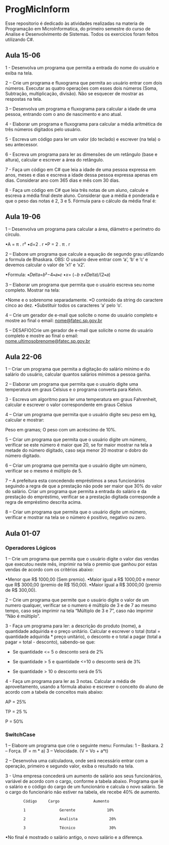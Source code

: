 # ProgMicInform

Esse repositorio é dedicado às atividades realizadas na materia de Programação em MicroInformatica, do primeiro semestre do curso de Analise e Desenvolvimento de Sistemas. Todos os exercicios foram feitos utilizando C#.

## Aula 15-06

1 - Desenvolva um programa que permita a entrada do nome do usuário e exiba na tela.

2 – Crie um programa e fluxograma que permita ao usuário entrar com dois números. Executar as quatro operações com esses dois números (Soma, Subtração, multiplicação, divisão). Não se esquecer de mostrar as respostas na tela.

3 – Desenvolva um programa e fluxograma para calcular a idade de uma pessoa, entrando com o ano de nascimento e ano atual.

4 - Elaborar um programa e fluxograma para calcular a média aritmética de três  números digitados pelo usuário.

5 - Escreva um código para ler um valor (do teclado) e escrever (na tela) o seu antecessor.

6 - Escreva um programa para ler as dimensões de um retângulo (base e altura), calcular e escrever a área do retângulo.

7 - Faça um código em C# que leia a idade de uma pessoa expressa em anos, meses e dias e escreva a idade dessa pessoa expressa apenas em dias. Considerar ano com 365 dias e mês com 30 dias.

8 - Faça um código em C# que leia três notas de um aluno, calcule e escreva a média final deste aluno. Considerar que a média é ponderada e que o peso das notas é 2, 3 e 5. Fórmula para o cálculo da média final é:

## Aula 19-06

1 – Desenvolva um programa para calcular a área, diâmetro e perímetro do círculo.

•A = π . r²
•d=2 . r
•P = 2 . π . r

2 – Elabore um programa que calcule a equação de segundo grau utilizando a formula de Bhaskara. OBS: O usuário deve entrar com ‘a’, ‘b’ e ‘c’ e devemos calcular o valor de ‘x1’ e ‘x2’.

•Formula:
•𝐷𝑒𝑙𝑡𝑎=𝑏²−4∗𝑎∗𝑐
•𝑥=  (−𝑏 ±√𝐷𝑒𝑙𝑡𝑎)/(2∗𝑎)

3 – Elaborar um programa que permita que o usuário escreva seu nome completo. Mostrar na tela:

•Nome e o sobrenome separadamente.
•O conteúdo da string do caractere cinco ao dez.
•Substituir todos os caracteres ‘a’ pelo ‘o’.

4 – Crie um gerador de e-mail que solicite o nome do usuário completo e mostre ao final o email: nome@fatec.sp.gov.br

5 – DESAFIO(Crie um gerador de e-mail que solicite o nome do usuário completo e mostre ao final o email:   nome.ultimosobrenome@fatec.sp.gov.br

## Aula 22-06

1 – Criar um programa que permita a digitação do salário mínimo e do salário do usuário, calcular quantos salários mínimos a pessoa ganha.

2 – Elaborar um programa que permita que o usuário digite uma temperatura em graus Celsius e o programa converta para Kelvin.

3 - Escreva um algoritmo para ler uma temperatura em graus Fahrenheit, calcular e escrever o valor correspondente em graus Celsius 

4 – Criar um programa que permita que o usuário digite seu peso em kg, calcular e mostrar:

Peso em gramas;
O peso com um acréscimo de 10%.

5 – Criar um programa que permita que o usuário digite um número, verificar se este número é maior que 20, se for maior mostrar na tela a metade do número digitado, caso seja menor 20 mostrar o dobro do número digitado.

6 – Criar um programa que permita que o usuário digite um número, verificar se o mesmo é múltiplo de 5.

7 – A prefeitura esta concedendo empréstimos a seus funcionários seguindo a regra de que a prestação não pode ser maior que 30% do valor do salário. Criar um programa que permita a entrada do salário e da prestação do empréstimo, verificar se a prestação digitada corresponde a regra de empréstimo descrita acima.

8 – Criar um programa que permita que o usuário digite um número, verificar e mostrar na tela se o número é positivo, negativo ou zero.

## Aula 01-07

### Operadores Lógicos

1 – Crie um programa que permita que o usuário digite o valor das vendas que executou neste mês, imprimir na tela o premio que ganhou por estas vendas de acordo com os critérios abaixo:

•Menor que R$ 1000,00 (Sem premio).
•Maior igual a R$ 1000,00 e menor que R$ 3000,00 (premio de R$ 150,00).
•Maior igual a R$ 3000,00 (premio de R$ 300,00).

2 – Crie um programa que permite que o usuário digite o valor de um numero qualquer, verificar se o numero é múltiplo de 3 e de 7 ao mesmo tempo, caso seja imprimir na tela “Múltiplo de 3 e 7”, caso não imprimir “Não é múltiplo”.

3 - Faça um programa para ler: a descrição do produto (nome), a quantidade adquirida e o preço unitário. Calcular e escrever o total (total = quantidade adquirida * preço unitário), o desconto e o total a pagar (total a pagar = total - desconto), sabendo-se que:

 - Se quantidade <= 5 o desconto será de 2%

 - Se quantidade > 5 e quantidade <=10 o desconto será de 3%

 - Se quantidade > 10 o desconto será de 5%



4 - Faça um programa para ler as 3 notas. Calcular a média de aproveitamento, usando a fórmula abaixo e escrever o conceito do aluno de acordo com a tabela de conceitos mais abaixo:



AP = 25%

TP = 25 %

P   = 50%

### SwitchCase

1 – Elabore um programa que crie o seguinte menu:
Formulas:
  1 – Baskara.
  2 – Força. (F = m * a)
  3 – Velocidade. (V = Vo + a*t)

2 – Desenvolva uma calculadora, onde será necessário entrar com a operação, primeiro e segundo valor, exiba o resultado na tela.

3 - Uma empresa concederá um aumento de salário aos seus funcionários, variável de acordo com o cargo, conforme a tabela abaixo.
Programa que lê o salário e o código do cargo de um funcionário e calcula o novo salário.
Se o cargo do funcionário não estiver na tabela, ele recebe 40% de aumento.

            Código     Cargo               Aumento

            1               Gerente              10%

            2               Analista              20%

            3               Técnico               30%


•No final é mostrado o salário antigo, o novo salário e a diferença.
